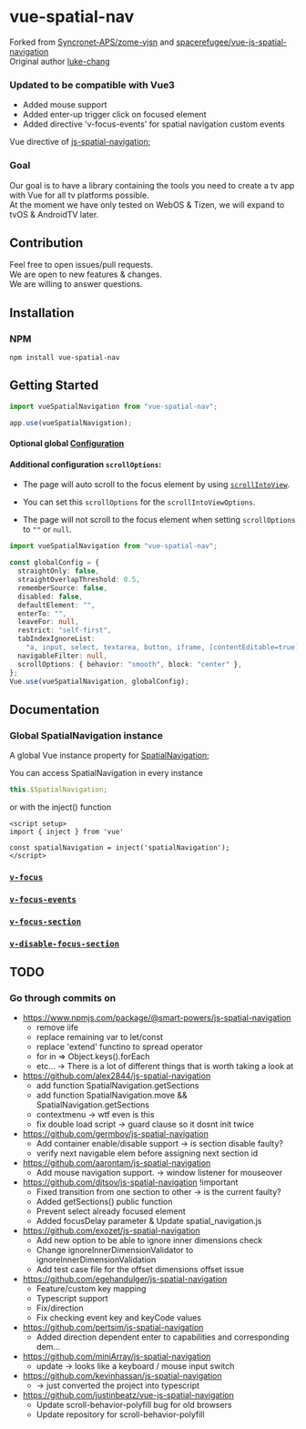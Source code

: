 # vue-spatial-nav

<!-- [![npm version](http://img.shields.io/npm/v/vue-js-spatial-navigation.svg?style=flat)](https://npmjs.org/package/vue-js-spatial-navigation "View this project on npm") -->

Forked from [Syncronet-APS/zome-vjsn](https://github.com/Syncronet-APS/zome-vjsn) and [spacerefugee/vue-js-spatial-navigation](https://github.com/spacerefugee/vue-js-spatial-navigation) \
Original author [luke-chang](https://github.com/luke-chang/js-spatial-navigation)

### Updated to be compatible with Vue3

- Added mouse support
- Added enter-up trigger click on focused element
- Added directive 'v-focus-events' for spatial navigation custom events

Vue directive of [js-spatial-navigation](https://github.com/luke-chang/js-spatial-navigation);

### Goal

Our goal is to have a library containing the tools you need to create a tv app with Vue for all tv platforms possible. \
At the moment we have only tested on WebOS & Tizen, we will expand to tvOS & AndroidTV later.

## Contribution

Feel free to open issues/pull requests. \
We are open to new features & changes. \
We are willing to answer questions.

## Installation

### NPM

```shell
npm install vue-spatial-nav
```

## Getting Started

```ts
import vueSpatialNavigation from "vue-spatial-nav";

app.use(vueSpatialNavigation);
```

#### Optional global [Configuration](https://github.com/luke-chang/js-spatial-navigation#configuration)

#### Additional configuration `scrollOptions`:

- The page will auto scroll to the focus element by using [`scrollIntoView`](https://developer.mozilla.org/en-US/docs/Web/API/Element/scrollIntoView).

- You can set this `scrollOptions` for the `scrollIntoViewOptions`.

- The page will not scroll to the focus element when setting `scrollOptions` to `""` or `null`.

```ts
import vueSpatialNavigation from "vue-spatial-nav";

const globalConfig = {
  straightOnly: false,
  straightOverlapThreshold: 0.5,
  rememberSource: false,
  disabled: false,
  defaultElement: "",
  enterTo: "",
  leaveFor: null,
  restrict: "self-first",
  tabIndexIgnoreList:
    "a, input, select, textarea, button, iframe, [contentEditable=true]",
  navigableFilter: null,
  scrollOptions: { behavior: "smooth", block: "center" },
};
Vue.use(vueSpatialNavigation, globalConfig);
```

## Documentation

### Global SpatialNavigation instance

A global Vue instance property for [SpatialNavigation](https://github.com/luke-chang/js-spatial-navigation#api-reference);

You can access SpatialNavigation in every instance
```ts
this.$SpatialNavigation;
```

or with the inject() function
```vue
<script setup>
import { inject } from 'vue'

const spatialNavigation = inject('spatialNavigation');
</script>
```

### [`v-focus`](https://github.com/Syncronet-APS/vue-js-spatial-navigation/blob/master/docs/v-focus.md)

### [`v-focus-events`](https://github.com/Syncronet-APS/vue-js-spatial-navigation/blob/master/docs/v-focus-events.md)

### [`v-focus-section`](https://github.com/Syncronet-APS/vue-js-spatial-navigation/blob/master/docs/v-focus-section.md)

### [`v-disable-focus-section`](https://github.com/Syncronet-APS/vue-js-spatial-navigation/blob/master/docs/v-disable-focus-section.md)

## TODO

### Go through commits on

- https://www.npmjs.com/package/@smart-powers/js-spatial-navigation
  - remove iife
  - replace remaining var to let/const
  - replace 'extend' functino to spread operator
  - for in => Object.keys().forEach
  - etc... -> There is a lot of different things that is worth taking a look at
- https://github.com/alex2844/js-spatial-navigation
  - add function SpatialNavigation.getSections
  - add function SpatialNavigation.move && SpatialNavigation.getSections
  - contextmenu -> wtf even is this
  - fix double load script -> guard clause so it dosnt init twice
- https://github.com/germboy/js-spatial-navigation
  - Add container enable/disable support -> is section disable faulty?
  - verify next navigable elem before assigning next section id
- https://github.com/aarontam/js-spatial-navigation
  - Add mouse navigation support. -> window listener for mouseover
- https://github.com/djtsov/js-spatial-navigation !important
  - Fixed transition from one section to other -> is the current faulty?
  - Added getSections() public function
  - Prevent select already focused element
  - Added focusDelay parameter & Update spatial_navigation.js
- https://github.com/exozet/js-spatial-navigation
  - Add new option to be able to ignore inner dimensions check
  - Change ignoreInnerDimensionValidator to ignoreInnerDimensionValidation
  - Add test case file for the offset dimensions offset issue
- https://github.com/egehandulger/js-spatial-navigation
  - Feature/custom key mapping
  - Typescript support
  - Fix/direction
  - Fix checking event key and keyCode values
- https://github.com/pertsim/js-spatial-navigation
  - Added direction dependent enter to capabilities and corresponding dem…
- https://github.com/miniArray/js-spatial-navigation
  - update -> looks like a keyboard / mouse input switch
- https://github.com/kevinhassan/js-spatial-navigation
  - -> just converted the project into typescript
- https://github.com/justinbeatz/vue-js-spatial-navigation
  - Update scroll-behavior-polyfill bug for old browsers
  - Update repository for scroll-behavior-polyfill
